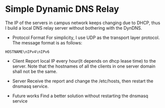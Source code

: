 # Simple Dynamic DNS Relay

The IP of the servers in campus network keeps changing due to DHCP, thus I build a local DNS relay server without bothering with the DynDNS.

* Protocol Format
For simplicity, I use UDP as the transport layer protocol. The message format is as follows:
```
HOSTNAME\nIPv4\nIPv6
```

* Client
Report local IP every hour(It depends on dhcp lease time) to the server.
Note that the hostnames of all the clients in one server domain shall not be the same.

* Server
Receive the report and change the /etc/hosts, then restart the dnsmasq service.

* Future works
Find a better solution without restarting the dnsmasq service

